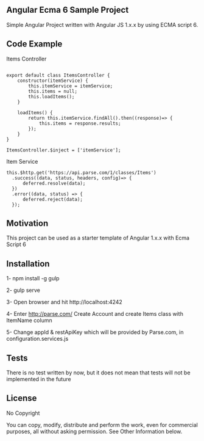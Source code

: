 
## Angular Ecma 6 Sample Project

Simple Angular Project written with Angular JS 1.x.x by using ECMA script 6. 

## Code Example

Items Controller 
```

export default class ItemsController {
    constructor(itemService) {
        this.itemService = itemService;
        this.items = null;
        this.loadItems();
    }

    loadItems() {
        return this.itemService.findAll().then((response)=> {
            this.items = response.results;
        });
    }
}

ItemsController.$inject = ['itemService'];

```

Item Service
```
this.$http.get('https://api.parse.com/1/classes/Items')
  .success((data, status, headers, config)=> {
      deferred.resolve(data);
  })
  .error((data, status) => {
      deferred.reject(data);
  });
```

## Motivation

This project can be used as a starter template of Angular 1.x.x with Ecma Script 6

## Installation

1- npm install -g gulp

2- gulp serve

3- Open browser and hit http://localhost:4242

4- Enter http://parse.com/ Create Account and create Items class with ItemName column

5- Change appId & restApiKey which will be provided by Parse.com, in configuration.services.js 

## Tests

There is no test written by now, but it does not mean that tests will not be implemented in the future

## License

No Copyright

You can copy, modify, distribute and perform the work, even for commercial purposes, all without asking permission. See Other Information below.
